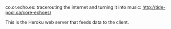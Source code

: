 co.or.echo.es:  tracerouting the internet and turning it into music:  http://tide-pool.ca/core-echoes/

This is the Heroku web server that feeds data to the client.
